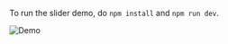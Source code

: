 To run the slider demo, do `npm install` and `npm run dev`.

![Demo](https://github.com/user-attachments/assets/fdeda929-22f5-4427-a0f3-7f8bcc42282e)
